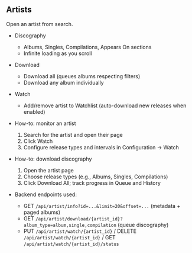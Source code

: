 ## Artists

Open an artist from search.

- Discography
  - Albums, Singles, Compilations, Appears On sections
  - Infinite loading as you scroll
- Download
  - Download all (queues albums respecting filters)
  - Download any album individually
- Watch
  - Add/remove artist to Watchlist (auto-download new releases when enabled)
- How-to: monitor an artist
  1. Search for the artist and open their page
  2. Click Watch
  3. Configure release types and intervals in Configuration → Watch

- How-to: download discography
  1. Open the artist page
  2. Choose release types (e.g., Albums, Singles, Compilations)
  3. Click Download All; track progress in Queue and History

- Backend endpoints used:
  - GET `/api/artist/info?id=...&limit=20&offset=...` (metadata + paged albums)
  - GET `/api/artist/download/{artist_id}?album_type=album,single,compilation` (queue discography)
  - PUT `/api/artist/watch/{artist_id}` / DELETE `/api/artist/watch/{artist_id}` / GET `/api/artist/watch/{artist_id}/status`